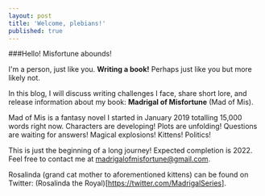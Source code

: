 ```yaml
---
layout: post
title: 'Welcome, plebians!'
published: true
---
```


###Hello! Misfortune abounds!

I'm a person, just like you. **Writing a book!** Perhaps just like you but more likely not. 

In this blog, I will discuss writing challenges I face, share short lore, and release information about my book: **Madrigal of Misfortune** (Mad of Mis).

Mad of Mis is a fantasy novel I started in January 2019 totalling 15,000 words right now. Characters are developing! Plots are unfolding! Questions are waiting for answers! Magical explosions! Kittens! Politics!

This is just the beginning of a long journey! Expected completion is 2022. Feel free to contact me at madrigalofmisfortune@gmail.com.

Rosalinda (grand cat mother to aforementioned kittens) can be found on Twitter: (Rosalinda the Royal)[https://twitter.com/MadrigalSeries].
